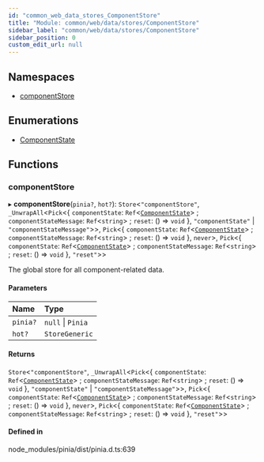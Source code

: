 ```yaml
---
id: "common_web_data_stores_ComponentStore"
title: "Module: common/web/data/stores/ComponentStore"
sidebar_label: "common/web/data/stores/ComponentStore"
sidebar_position: 0
custom_edit_url: null
---
```


## Namespaces

- [componentStore](../namespaces/common_web_data_stores_ComponentStore.componentStore.md)

## Enumerations

- [ComponentState](../enums/common_web_data_stores_ComponentStore.ComponentState.md)

## Functions

### componentStore

▸ **componentStore**(`pinia?`, `hot?`): `Store`<``"componentStore"``, `_UnwrapAll`<`Pick`<\{ `componentState`: `Ref`<[`ComponentState`](../enums/common_web_data_stores_ComponentStore.ComponentState.md)\> ; `componentStateMessage`: `Ref`<`string`\> ; `reset`: () => `void`  }, ``"componentState"`` \| ``"componentStateMessage"``\>\>, `Pick`<\{ `componentState`: `Ref`<[`ComponentState`](../enums/common_web_data_stores_ComponentStore.ComponentState.md)\> ; `componentStateMessage`: `Ref`<`string`\> ; `reset`: () => `void`  }, `never`\>, `Pick`<\{ `componentState`: `Ref`<[`ComponentState`](../enums/common_web_data_stores_ComponentStore.ComponentState.md)\> ; `componentStateMessage`: `Ref`<`string`\> ; `reset`: () => `void`  }, ``"reset"``\>\>

The global store for all component-related data.

#### Parameters

| Name | Type |
| :------ | :------ |
| `pinia?` | ``null`` \| `Pinia` |
| `hot?` | `StoreGeneric` |

#### Returns

`Store`<``"componentStore"``, `_UnwrapAll`<`Pick`<\{ `componentState`: `Ref`<[`ComponentState`](../enums/common_web_data_stores_ComponentStore.ComponentState.md)\> ; `componentStateMessage`: `Ref`<`string`\> ; `reset`: () => `void`  }, ``"componentState"`` \| ``"componentStateMessage"``\>\>, `Pick`<\{ `componentState`: `Ref`<[`ComponentState`](../enums/common_web_data_stores_ComponentStore.ComponentState.md)\> ; `componentStateMessage`: `Ref`<`string`\> ; `reset`: () => `void`  }, `never`\>, `Pick`<\{ `componentState`: `Ref`<[`ComponentState`](../enums/common_web_data_stores_ComponentStore.ComponentState.md)\> ; `componentStateMessage`: `Ref`<`string`\> ; `reset`: () => `void`  }, ``"reset"``\>\>

#### Defined in

node_modules/pinia/dist/pinia.d.ts:639
